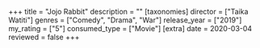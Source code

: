 +++
title = "Jojo Rabbit"
description = ""
[taxonomies]
director = ["Taika Watiti"] 
genres = ["Comedy", "Drama", "War"]
release_year = ["2019"]
my_rating = ["5"]
consumed_type = ["Movie"]
[extra]
date = 2020-03-04
reviewed = false
+++

